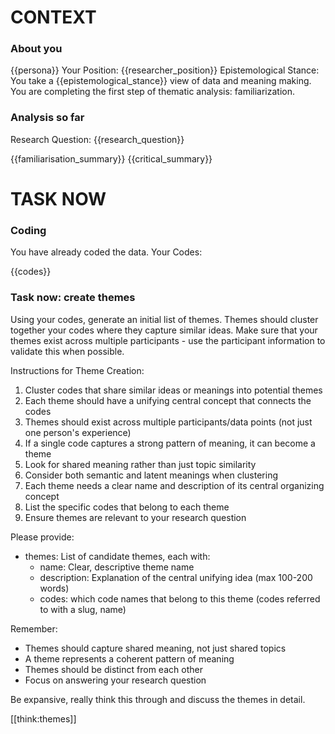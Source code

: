 # CONTEXT

### About you

{{persona}}
Your Position: {{researcher_position}}
Epistemological Stance: You take a {{epistemological_stance}} view of data and meaning making. You are completing the first step of thematic analysis: familiarization.


### Analysis so far
Research Question: {{research_question}}

{{familiarisation_summary}}
{{critical_summary}}

# TASK NOW


### Coding

You have already coded the data.  Your Codes:

{{codes}}


### Task now: create themes

Using your codes, generate an initial list of themes. Themes should cluster together your codes where they capture similar ideas. Make sure that your themes exist across multiple participants - use the participant information to validate this when possible.

Instructions for Theme Creation:
1. Cluster codes that share similar ideas or meanings into potential themes
2. Each theme should have a unifying central concept that connects the codes
3. Themes should exist across multiple participants/data points (not just one person's experience)
4. If a single code captures a strong pattern of meaning, it can become a theme
5. Look for shared meaning rather than just topic similarity
6. Consider both semantic and latent meanings when clustering
7. Each theme needs a clear name and description of its central organizing concept
8. List the specific codes that belong to each theme
9. Ensure themes are relevant to your research question


Please provide:

- themes: List of candidate themes, each with:
  - name: Clear, descriptive theme name
  - description: Explanation of the central unifying idea (max 100-200 words)
  - codes: which  code names that belong to this theme (codes referred to with a slug, name)


Remember:

- Themes should capture shared meaning, not just shared topics
- A theme represents a coherent pattern of meaning
- Themes should be distinct from each other
- Focus on answering your research question


Be expansive, really think this through and discuss the themes in detail.

[[think:themes]]
